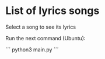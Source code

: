# List of lyrics songs
Select a song to see its lyrics

Run the next command (Ubuntu):

´´´
python3 main.py
´´´